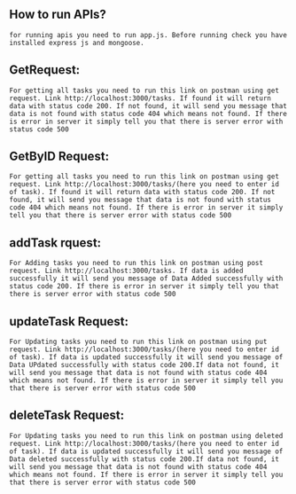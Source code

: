 How to run APIs?
----------------
    for running apis you need to run app.js. Before running check you have installed express js and mongoose.

GetRequest:
-----------
    For getting all tasks you need to run this link on postman using get request. Link http://localhost:3000/tasks. If found it will return data with status code 200. If not found, it will send you message that data is not found with status code 404 which means not found. If there is error in server it simply tell you that there is server error with status code 500

GetByID Request:
----------------
    For getting all tasks you need to run this link on postman using get request. Link http://localhost:3000/tasks/(here you need to enter id of task). If found it will return data with status code 200. If not found, it will send you message that data is not found with status code 404 which means not found. If there is error in server it simply tell you that there is server error with status code 500

addTask rquest:
--------------
    For Adding tasks you need to run this link on postman using post request. Link http://localhost:3000/tasks. If data is added successfully it will send you message of Data Added successfully with status code 200. If there is error in server it simply tell you that there is server error with status code 500

updateTask Request:
-------------------
    For Updating tasks you need to run this link on postman using put request. Link http://localhost:3000/tasks/(here you need to enter id of task). If data is updated successfully it will send you message of Data UPdated successfully with status code 200.If data not found, it will send you message that data is not found with status code 404 which means not found. If there is error in server it simply tell you that there is server error with status code 500

deleteTask Request:
--------------------
    For Updating tasks you need to run this link on postman using deleted request. Link http://localhost:3000/tasks/(here you need to enter id of task). If data is updated successfully it will send you message of Data deleted successfully with status code 200.If data not found, it will send you message that data is not found with status code 404 which means not found. If there is error in server it simply tell you that there is server error with status code 500
